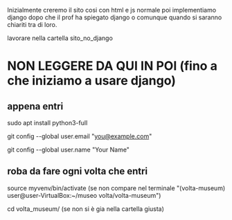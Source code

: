 
Inizialmente creremo il sito cosi con html e js normale poi implementiamo django dopo che il prof ha spiegato django o comunque quando si saranno chiariti tra di loro.

lavorare nella cartella sito_no_django






# NON LEGGERE DA QUI IN POI (fino a che iniziamo a usare django)

## appena entri

sudo apt install python3-full

git config --global user.email "you@example.com"

git config --global user.name "Your Name"

## roba da fare ogni volta che entri

source myvenv/bin/activate   (se non compare nel terminale "(volta-museum) user@user-VirtualBox:~/museo volta/volta-museum")

cd volta_museum/   (se non si è gia nella cartella giusta)
